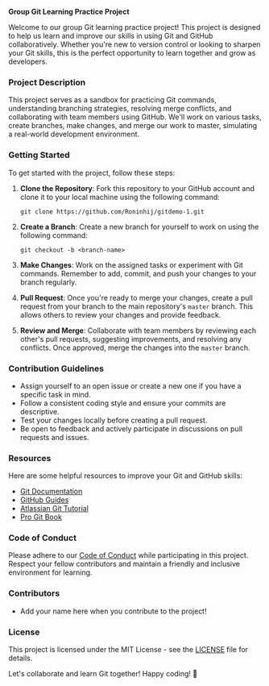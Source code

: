 **Group Git Learning Practice Project**

Welcome to our group Git learning practice project! This project is designed to help us learn and improve our skills in using Git and GitHub collaboratively. Whether you're new to version control or looking to sharpen your Git skills, this is the perfect opportunity to learn together and grow as developers.

### Project Description

This project serves as a sandbox for practicing Git commands, understanding branching strategies, resolving merge conflicts, and collaborating with team members using GitHub. We'll work on various tasks, create branches, make changes, and merge our work to master, simulating a real-world development environment.

### Getting Started

To get started with the project, follow these steps:

1. **Clone the Repository**: Fork this repository to your GitHub account and clone it to your local machine using the following command:
   ```
   git clone https://github.com/Roninhij/gitdemo-1.git
   ```

2. **Create a Branch**: Create a new branch for yourself to work on using the following command:
   ```
   git checkout -b <branch-name>
   ```

3. **Make Changes**: Work on the assigned tasks or experiment with Git commands. Remember to add, commit, and push your changes to your branch regularly.

4. **Pull Request**: Once you're ready to merge your changes, create a pull request from your branch to the main repository's `master` branch. This allows others to review your changes and provide feedback.

5. **Review and Merge**: Collaborate with team members by reviewing each other's pull requests, suggesting improvements, and resolving any conflicts. Once approved, merge the changes into the `master` branch.

### Contribution Guidelines

- Assign yourself to an open issue or create a new one if you have a specific task in mind.
- Follow a consistent coding style and ensure your commits are descriptive.
- Test your changes locally before creating a pull request.
- Be open to feedback and actively participate in discussions on pull requests and issues.

### Resources

Here are some helpful resources to improve your Git and GitHub skills:

- [Git Documentation](https://git-scm.com/doc)
- [GitHub Guides](https://guides.github.com/)
- [Atlassian Git Tutorial](https://www.atlassian.com/git/tutorials)
- [Pro Git Book](https://git-scm.com/book/en/v2)

### Code of Conduct

Please adhere to our [Code of Conduct](CODE_OF_CONDUCT.md) while participating in this project. Respect your fellow contributors and maintain a friendly and inclusive environment for learning.

### Contributors

- Add your name here when you contribute to the project!

### License

This project is licensed under the MIT License - see the [LICENSE](LICENSE) file for details.

Let's collaborate and learn Git together! Happy coding! 🚀
